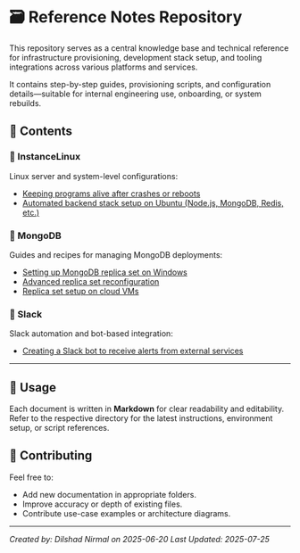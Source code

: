 # 🗃️ Reference Notes Repository

This repository serves as a central knowledge base and technical reference for infrastructure provisioning, development stack setup, and tooling integrations across various platforms and services.

It contains step-by-step guides, provisioning scripts, and configuration details—suitable for internal engineering use, onboarding, or system rebuilds.

## 📂 Contents

### 🐧 InstanceLinux

Linux server and system-level configurations:

- [Keeping programs alive after crashes or reboots](InstanceLinux/keeping_programs_alive_during_a_crash_or_reboot.md)
- [Automated backend stack setup on Ubuntu (Node.js, MongoDB, Redis, etc.)](InstanceLinux/ubuntu_startup_server_stack.md)

### 🍃 MongoDB

Guides and recipes for managing MongoDB deployments:

- [Setting up MongoDB replica set on Windows](MongoDB/creating_mongodb_replica_windows.md)
- [Advanced replica set reconfiguration](MongoDB/reconfigure_mongodb_replica_set.md)
- [Replica set setup on cloud VMs](MongoDB/mongodb_replicaset_setup_vm.md)

### 💬 Slack

Slack automation and bot-based integration:

- [Creating a Slack bot to receive alerts from external services](Slack/bot_integration_for_messaging.md)

---

## 🧰 Usage

Each document is written in **Markdown** for clear readability and editability.  
Refer to the respective directory for the latest instructions, environment setup, or script references.

## 🤝 Contributing

Feel free to:

- Add new documentation in appropriate folders.
- Improve accuracy or depth of existing files.
- Contribute use-case examples or architecture diagrams.

---

_Created by: Dilshad Nirmal on 2025-06-20_
_Last Updated: 2025-07-25_
